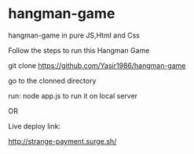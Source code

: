 # hangman-game
hangman-game in pure JS,Html and Css

Follow the steps to run this Hangman Game

git clone https://github.com/Yasir1986/hangman-game

go to the clonned directory

run: node app.js to run it on local server

OR


Live deploy link:

http://strange-payment.surge.sh/
